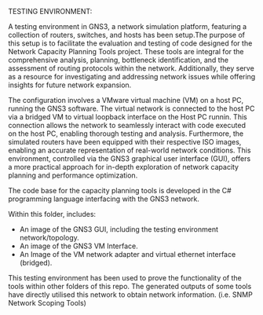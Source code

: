 TESTING ENVIRONMENT:

A testing environment in GNS3, a network simulation platform, featuring a collection of routers, switches, and hosts has been setup.The purpose of this setup is to facilitate the evaluation and testing of code designed for the Network Capacity Planning Tools project. These tools are integral for the comprehensive analysis, planning, bottleneck identification, and the assessment of routing protocols within the network. Additionally, they serve as a resource for investigating and addressing network issues while offering insights for future network expansion.

The configuration involves a VMware virtual machine (VM) on a host PC, running the GNS3 software. The virtual network is connected to the host PC via a bridged VM to virtual loopback interface on the Host PC runnin. This connection allows the network to seamlessly interact with code executed on the host PC, enabling thorough testing and analysis. Furthermore, the simulated routers have been equipped with their respective ISO images, enabling an accurate representation of real-world network conditions. This environment, controlled via the GNS3 graphical user interface (GUI), offers a more practical approach for in-depth exploration of network capacity planning and performance optimization.

The code base for the capacity planning tools is developed in the C# programming language interfacing with the GNS3 network.

Within this folder, includes:
- An image of the GNS3 GUI, including the testing environment network/topology.
- An image of the GNS3 VM Interface.
- An Image of the VM network adapter and virtual ethernet interface (bridged).

This testing environment has been used to prove the functionality of the tools within other folders of this repo. 
The generated outputs of some tools have directly utilised this network to obtain network information. (i.e. SNMP Network Scoping Tools)
